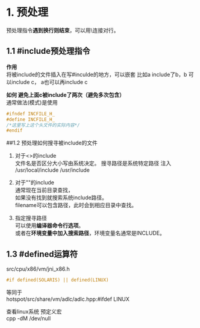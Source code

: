 # 1. 预处理 
  预处理指令**遇到换行则结束**，可以用\连接对行。
## 1.1 \#include预处理指令
**作用**  
将被include的文件插入在写#inculde的地方，可以嵌套 比如a include了b，b 可以include c，
a也可以再include c

**如何 避免上面c被include了两次（避免多次包含）**  
通常做法(模式)是使用
```c
#ifndef INCFILE_H_
#define INCFILE_H_
/*这里写上这个头文件的实际内容*/
#endif
```

##1.2 预处理如何搜寻被include的文件
1. 对于<>的include  
文件名是否区分大小写由系统决定。
搜寻路径是系统特定路径 注入 /usr/local/include  /usr/include

2. 对于""的include  
通常现在当前目录查找，  
如果没有找到就搜索系统include路径。  
filename可以包含路径，此时会到相应目录中查找。  

3. 指定搜寻路径  
可以使用**编译器命令行选项**。  
或者在**环境变量中加入搜索路径**，环境变量名通常是INCLUDE。  


## 1.3 \#defined运算符
src/cpu/x86/vm/jni_x86.h  
```c
#if defined(SOLARIS) || defined(LINUX)
```
等同于  
hotspot/src/share/vm/adlc/adlc.hpp:#ifdef LINUX  

查看linux系统 预定义宏  
cpp -dM /dev/null  


